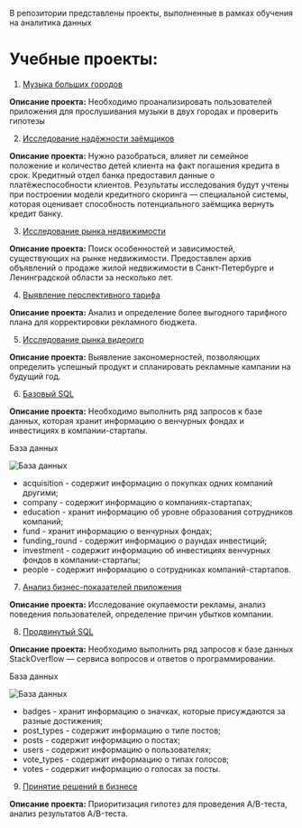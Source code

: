 В репозитории представлены проекты, выполненные в рамках обучения на аналитика данных
# Учебные проекты:
1. [Музыка больших городов](https://github.com/Anastasiamay/Study_projects/blob/main/music.ipynb)

  __Описание проекта:__ 
  Необходимо проанализировать пользователей приложения для прослушивания музыки в двух городах и проверить гипотезы

2. [Исследование надёжности заёмщиков](https://github.com/Anastasiamay/Study_projects/blob/main/credit.ipynb)

  __Описание проекта:__
Нужно разобраться, влияет ли семейное положение и количество детей клиента на факт погашения кредита в срок. Кредитный отдел банка предоставил данные о платёжеспособности клиентов.
Результаты исследования будут учтены при построении модели кредитного скоринга — специальной системы, которая оценивает способность потенциального заёмщика вернуть кредит банку.

3. [Исследование рынка недвижимости](https://github.com/Anastasiamay/Study_projects/blob/main/credit.ipynb)
 
  __Описание проекта:__
Поиск особенностей и зависимостей, существующих на рынке недвижимости. Предоставлен архив объявлений о продаже жилой недвижимости в Санкт-Петербурге и Ленинградской области за несколько лет.

4. [Выявление перспективного тарифа](https://github.com/Anastasiamay/Study_projects/blob/main/Tariffs.ipynb)
 
  __Описание проекта:__
Анализ и определение более выгодного  тарифного плана для корректировки рекламного бюджета.

5. [Исследование рынка видеоигр](https://github.com/Anastasiamay/Study_projects/blob/main/games.ipynb)

  __Описание проекта:__
Выявление закономерностей, позволяющих определить успешный продукт и спланировать рекламные кампании на будущий год.

6. [Базовый SQL](https://github.com/Anastasiamay/Study_projects/blob/main/base_sql.sql)

__Описание проекта:__
Необходимо выполнить ряд запросов к базе данных, которая хранит информацию о венчурных фондах и инвестициях в компании-стартапы.

База данных

![База данных](https://pictures.s3.yandex.net/resources/13_border2880_1628164784.png)

* acquisition - содержит информацию о покупках одних компаний другими;
* company - содержит информацию о компаниях-стартапах;
* education - хранит информацию об уровне образования сотрудников компаний;
* fund - хранит информацию о венчурных фондах;
* funding_round - содержит информацию о раундах инвестиций;
* investment - содержит информацию об инвестициях венчурных фондов в компании-стартапы;
* people - содержит информацию о сотрудниках компаний-стартапов.

7. [Анализ бизнес-показателей приложения](https://github.com/Anastasiamay/Study_projects/blob/main/business_performance_analysis.ipynb)

  __Описание проекта:__
Исследование окупаемости рекламы, анализ поведения пользователей, определение причин убытков компании.

8. [Продвинутый SQL](https://github.com/Anastasiamay/Study_projects/blob/main/advanced_sql.sql)

__Описание проекта:__
Необходимо выполнить ряд запросов к базе данных StackOverflow — сервиса вопросов и ответов о программировании.

База данных

![База данных](https://pictures.s3.yandex.net/resources/Frame_353_1_1664969443.png)

* badges - хранит информацию о значках, которые присуждаются за разные достижения;
* post_types - содержит информацию о типе постов;
* posts - содержит информацию о постах;
* users - содержит информацию о пользователях;
* vote_types - содержит информацию о типах голосов;
* votes - содержит информацию о голосах за посты.

9. [Принятие решений в бизнесе](https://github.com/Anastasiamay/Study_projects/blob/main/a_b_testing.ipynb)

  __Описание проекта:__
Приоритизация гипотез для проведения A/B-теста, анализ результатов A/B-теста.
